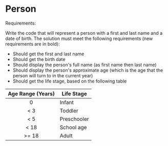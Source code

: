 # Person

Requirements:

Write the code that will represent a person with a first and last name and a date of birth. The solution must meet the following requirements (new requirements are in bold):

- Should get the first and last name
- Should get the birth date
- Should display the person's full name (as first name then last name)
- Should display the person's approximate age (which is the age that the person will turn to in the current year)
- Should get the life stage, based on the following table

| Age Range (Years) | Life Stage |
|:--:|--|
| 0 | Infant |
| < 3 | Toddler |
| < 5 | Preschooler |
| < 18 | School age |
| >= 18 | Adult |
